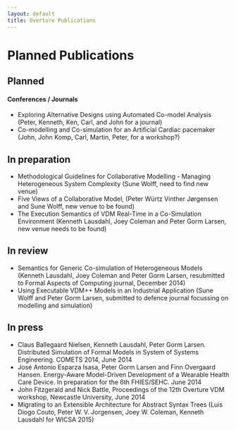 ```yaml
---
layout: default
title: Overture Publications
---
```


# Planned Publications

## Planned

#### Conferences / Journals


-   Exploring Alternative Designs using Automated Co-model Analysis
    (Peter, Kenneth, Ken, Carl, and John for a journal)
-   Co-modelling and Co-simulation for an Artificial Cardiac pacemaker
    (John, John Komp, Carl, Martin, Peter, for a workshop?)

## In preparation

-   Methodological Guidelines for Collaborative Modelling - Managing
    Heterogeneous System Complexity (Sune Wolff, need to find new venue)
-   Five Views of a Collaborative Model, (Peter Würtz Vinther Jørgensen
    and Sune Wolff, new venue to be found)
-   The Execution Semantics of VDM Real-Time in a Co-Simulation
    Environment (Kenneth Lausdahl, Joey Coleman and Peter Gorm Larsen,
    new venue needs to be found)

## In review

-   Semantics for Generic Co-simulation of Heterogeneous Models (Kenneth
    Lausdahl, Joey Coleman and Peter Gorm Larsen, resubmitted to Formal
    Aspects of Computing journal, December 2014)
-   Using Executable VDM++ Models in an Industrial Application (Sune
    Wolff and Peter Gorm Larsen, submitted to defence journal focussing
    on modelling and simulation)

## In press

-   Claus Ballegaard Nielsen, Kenneth Lausdahl, Peter Gorm Larsen.
    Distributed Simulation of Formal Models in System of Systems
    Engineering. COMETS 2014, June 2014
-   José Antonio Esparza Isasa, Peter Gorm Larsen and Finn Overgaard
    Hansen. Energy-Aware Model-Driven Development of a Wearable Health
    Care Device. In preparation for the 6th FHIES/SEHC. June 2014
-   John Fitzgerald and Nick Battle, Proceedings of the 12th Overture
    VDM workshop, Newcastle University, June 2014
-   Migrating to an Extensible Architecture for Abstract Syntax Trees
    (Luis Diogo Couto, Peter W. V. Jorgensen, Joey W. Coleman, Kenneth
    Lausdahl for WICSA 2015)
